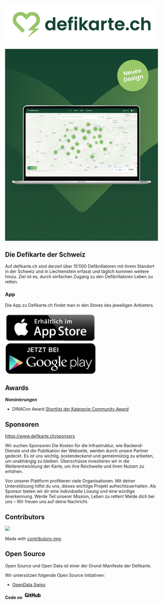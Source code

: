 ![defi logo](images/defi_logo.png)

![alt text](images/defi-post-02.jpg)



## Die Defikarte der Schweiz

Auf defikarte.ch sind derzeit über 15’000 Defibrillatoren mit ihrem Standort in der Schweiz und in Liechtenstein erfasst und täglich kommen weitere hinzu. Ziel ist es, durch einfachen Zugang zu den Defibrillatoren Leben zu retten.

### App

Die App zu Defikarte.ch findet man in den Stores des jeweiligen Anbieters.

[![appstore.png](images/appstore.png)](https://apps.apple.com/us/app/defikarte-ch/id1549569525)
[![playstore.png](images/playstore.png)](https://play.google.com/store/apps/details?id=ch.defikarte.app)

## Awards

***Nominierungen***

* DINACon Award [Shortlist der Kategorie Community Award](https://awards.dinacon.ch/shortlist-2020/)

## Sponsoren

https://www.defikarte.ch/sponsors

Wir suchen Sponsoren
Die Kosten für die Infrastruktur, wie Backend-Dienste und die Publikation der Webseite, werden durch unsere Partner gedeckt. Es ist uns wichtig, kostendeckend und gemeinnützig zu arbeiten, um unabhängig zu bleiben. Überschüsse investieren wir in die Weiterentwicklung der Karte, um ihre Reichweite und ihren Nutzen zu erhöhen.

Von unserer Plattform profitieren viele Organisationen. Mit deiner Unterstützung hilfst du uns, dieses wichtige Projekt aufrechtzuerhalten. Als Sponsor bieten wir dir eine individuelle Lösung und eine würdige Anerkennung. Werde Teil unserer Mission, Leben zu retten! Melde dich bei uns – Wir freuen uns auf deine Nachricht.

## Contributors

<a href="https://github.com/chnuessli/defikarte.ch/graphs/contributors">
  <img src="https://contributors-img.web.app/image?repo=chnuessli/defikarte.ch" />
</a>

Made with [contributors-img](https://contributors-img.web.app).

## Open Source

Open Source und Open Data ist einer der Grund-Manifeste der Defikarte.

Wir untersützen folgende Open Source Initiativen:

* [OpenData Swiss](https://opendata.swiss/de/)

**Code on**
<img src="images/GitHub_Logo.png" alt="drawing" width="60"/>
